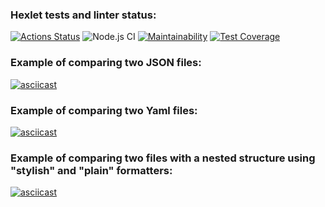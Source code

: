 ### Hexlet tests and linter status:
[![Actions Status](https://github.com/CosmoS1X/frontend-project-lvl2/workflows/hexlet-check/badge.svg)](https://github.com/CosmoS1X/frontend-project-lvl2/actions)
![Node.js CI](https://github.com/CosmoS1X/frontend-project-lvl2/workflows/Node.js%20CI/badge.svg)
[![Maintainability](https://api.codeclimate.com/v1/badges/93ed194182f5ec6f6461/maintainability)](https://codeclimate.com/github/CosmoS1X/frontend-project-lvl2/maintainability)
[![Test Coverage](https://api.codeclimate.com/v1/badges/93ed194182f5ec6f6461/test_coverage)](https://codeclimate.com/github/CosmoS1X/frontend-project-lvl2/test_coverage)
### **Example of comparing two JSON files:**
[![asciicast](https://asciinema.org/a/FPkH3DTSHgOlzvmoUD7lSGrGh.svg)](https://asciinema.org/a/FPkH3DTSHgOlzvmoUD7lSGrGh)
### **Example of comparing two Yaml files:**
[![asciicast](https://asciinema.org/a/Ohs8H70eWfSq1IhSR6oLwl97K.svg)](https://asciinema.org/a/Ohs8H70eWfSq1IhSR6oLwl97K)
### **Example of comparing two files with a nested structure using "stylish" and "plain" formatters:**
[![asciicast](https://asciinema.org/a/O8d3r0om8KdWPjo9EPHt24jtH.svg)](https://asciinema.org/a/O8d3r0om8KdWPjo9EPHt24jtH)
